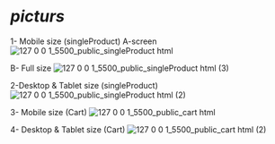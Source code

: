 # <i>picturs</i>

1- Mobile size (singleProduct)
A-screen
![127 0 0 1_5500_public_singleProduct html](https://github.com/e-Karimi/digitize-app/assets/28589917/d2ee1988-b3b1-4f3f-be5f-1e609190d6bf)

B- Full size
![127 0 0 1_5500_public_singleProduct html (3)](https://github.com/e-Karimi/digitize-app/assets/28589917/e0a6f2bb-44ce-4ff5-b150-7e96005539e5)

2-Desktop & Tablet size (singleProduct)
![127 0 0 1_5500_public_singleProduct html (2)](https://github.com/e-Karimi/digitize-app/assets/28589917/b5ea5f96-6833-474b-b956-62f105ffd8c8)

3- Mobile size (Cart)
![127 0 0 1_5500_public_cart html](https://github.com/e-Karimi/digitize-app/assets/28589917/87c98ddf-1360-4a34-bfc4-bfcb561ef062)

4- Desktop & Tablet size (Cart)
![127 0 0 1_5500_public_cart html (2)](https://github.com/e-Karimi/digitize-app/assets/28589917/3bd40cfb-0115-47b9-9d9e-5358ef8d2a0a)

